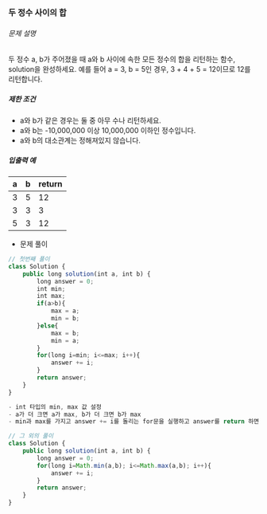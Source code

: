 ### 두 정수 사이의 합

###### 문제 설명

두 정수 a, b가 주어졌을 때 a와 b 사이에 속한 모든 정수의 합을 리턴하는 함수, solution을 완성하세요.
예를 들어 a = 3, b = 5인 경우, 3 + 4 + 5 = 12이므로 12를 리턴합니다.

##### 제한 조건

- a와 b가 같은 경우는 둘 중 아무 수나 리턴하세요.
- a와 b는 -10,000,000 이상 10,000,000 이하인 정수입니다.
- a와 b의 대소관계는 정해져있지 않습니다.

##### 입출력 예

| a    | b    | return |
| ---- | ---- | ------ |
| 3    | 5    | 12     |
| 3    | 3    | 3      |
| 5    | 3    | 12     |



- 문제 풀이

```javascript
// 첫번째 풀이
class Solution {
    public long solution(int a, int b) {
        long answer = 0;
        int min;
        int max;
        if(a>b){
            max = a;
            min = b;
        }else{
            max = b;
            min = a;
        }
        for(long i=min; i<=max; i++){
            answer += i;
        }
        return answer;
    }
}

- int 타입의 min, max 값 설정
- a가 더 크면 a가 max, b가 더 크면 b가 max
- min과 max를 가지고 answer += i를 돌리는 for문을 실행하고 answer를 return 하면 정답

// 그 외의 풀이
class Solution {
    public long solution(int a, int b) {
        long answer = 0;
        for(long i=Math.min(a,b); i<=Math.max(a,b); i++){
            answer += i;
        }
        return answer;
    }
}
```

